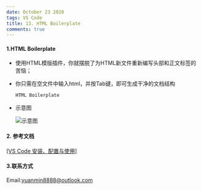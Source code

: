 ```yaml
---
date: October 23 2020
tags: VS Code
title: 13. HTML Boilerplate
comments: true
---
```

#### 1.HTML Boilerplate

- 使用HTML模版插件，你就摆脱了为HTML新文件重新编写头部和正文标签的苦恼；

- 你只需在空文件中输入html，并按Tab键，即可生成干净的文档结构

  ```bash
  HTML Boilerplate
  ```

- 示意图

  ![示意图](https://yuanmin650304.github.io/2020/10/01/VS%20Code/13.HTML%20Boilerplate/)

#### 2. 参考文档

[[VS Code 安装、配置与使用]](https://web-oyster.github.io/2020/10/23/VSCode/Tutorial/VS%20Code%E5%AE%89%E8%A3%85%E3%80%81%E9%85%8D%E7%BD%AE%E4%B8%8E%E4%BD%BF%E7%94%A8/)

#### 3.联系方式

Email:yuanmin8888@outlook.com

